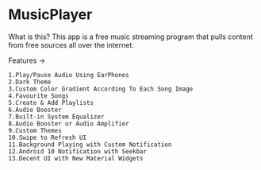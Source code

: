 # MusicPlayer
What is this?
This app is a free music streaming program that pulls content from free sources all over the internet.

Features ->

    1.Play/Pause Audio Using EarPhones
    2.Dark Theme
    3.Custom Color Gradient According To Each Song Image
    4.Favourite Songs
    5.Create & Add Playlists
    6.Audio Booster
    7.Built-in System Equalizer
    8.Audio Booster or Audio Amplifier
    9.Custom Themes
    10.Swipe to Refresh UI
    11.Background Playing with Custom Notification
    12.Android 10 Notification with Seekbar
    13.Decent UI with New Material Widgets
